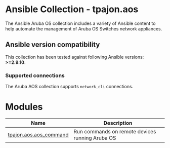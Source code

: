 # Ansible Collection - tpajon.aos

The Ansible Aruba OS collection includes a variety of Ansible content to help automate the management of Aruba OS Switches network appliances.

## Ansible version compatibility

This collection has been tested against following Ansible versions: **>=2.9.10**.

### Supported connections
The Aruba AOS collection supports ``network_cli`` connections.

# Modules
Name | Description
--- | ---
[tpajon.aos.aos_command](https://github.com/tpajon/aos/blob/main/docs/tpajon.aos.aos_command_module.rst)|Run commands on remote devices running Aruba OS
